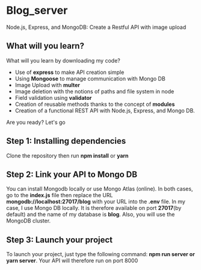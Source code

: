 # Blog_server
Node.js, Express, and MongoDB: Create a Restful API with image upload

## What will you learn?
What will you learn by downloading my code?
- Use of **express** to make API creation simple
- Using **Mongoose** to manage communication with Mongo DB
- Image Upload with **multer**
- Image deletion with the notions of paths and file system in node
- Field validation using **validator**
- Creation of reusable methods thanks to the concept of **modules**
- Creation of a functional REST API with Node.js, Express, and Mongo DB.

Are you ready? Let's go

## Step 1: Installing dependencies

Clone the repository then run **npm install** or **yarn**

## Step 2: Link your API to Mongo DB

You can install Mongodb locally or use Mongo Atlas (online). In both cases, go to the **index.js** file then replace the URL **mongodb://localhost:27017/blog** with your URL into the **.env** file. 
In my case, I use Mongo DB locally. It is therefore available on port **27017**(by default) and the name of my database is **blog**.
Also, you will use the MongoDB cluster.

## Step 3: Launch your project

To launch your project, just type the following command: **npm run server or yarn server**. Your API will therefore run on port 8000

